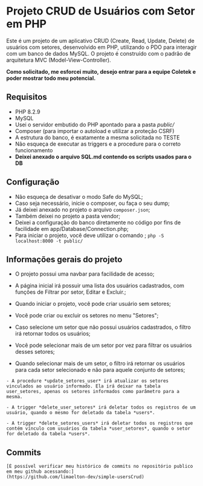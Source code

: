 # Projeto CRUD de Usuários com Setor em PHP

Este é um projeto de um aplicativo CRUD (Create, Read, Update, Delete) de usuários com setores, desenvolvido em PHP, utilizando o PDO para interagir com um banco de dados MySQL. O projeto é construído com o padrão de arquitetura MVC (Model-View-Controller).

**Como solicitado, me esforcei muito, desejo entrar para a equipe Coletek e poder mostrar todo meu potencial.**

## Requisitos

- PHP 8.2.9
- MySQL
- Usei o servidor embutido do PHP apontado para a pasta *public/*
- Composer (para importar o autoload e utilizar a proteção CSRF)
- A estrutura do banco, é exatamente a mesma solicitada no TESTE
- Não esqueça de executar as triggers e a procedure para o correto funcionamento
- **Deixei anexado o arquivo SQL.md contendo os scripts usados para o DB**

## Configuração

   - Não esqueça de desativar o modo Safe do MySQL;
   - Caso seja necessário, inicie o composer, ou faça o seu dump;
   - Já deixei anexado no projeto o arquivo ``composer.json``;
   - Também deixei no projeto a pasta vendor;
   - Deixei a configuração do banco diretamente no código por fins de facilidade em app/Database/Connection.php;
   - Para iniciar o projeto, você deve utilizar o comando ;
    ``php -S localhost:8000 -t public/``

## Informações gerais do projeto

   - O projeto possui uma navbar para facilidade de acesso;
   - A página inicial irá possuir uma lista dos usuários cadastrados, com funções de Filtrar por setor, Editar e Excluir.;
   - Quando iniciar o projeto, você pode criar usuário sem setores;
   - Você pode criar ou excluir os setores no menu "Setores";

   - Caso selecione um setor que não possui usuários cadastrados, o filtro irá retornar todos os usuários;
   - Você pode selecionar mais de um setor por vez para filtrar os usuários desses setores;
   - Quando selecionar mais de um setor, o filtro irá retornar os usuários para cada setor selecionado e não para aquele conjunto de setores;

    - A procedure *update_setores_user* irá atualizar os setores vinculados ao usuário informado. Ela irá deixar na tabela user_setores, apenas os setores informados como parâmetro para a mesma.

    - A trigger *delete_user_setores* irá deletar todos os registros de um usuário, quando o mesmo for deletado da tabela *users*.

    - A trigger *delete_setores_users* irá deletar todos os registros que contém vínculo com usuários da tabela *user_setores*, quando o setor for deletado da tabela *users*.

## Commits

    [É possível verificar meu histórico de commits no repositório publico em meu github acessando:]
    (https://github.com/limaelton-dev/simple-usersCrud)


   
